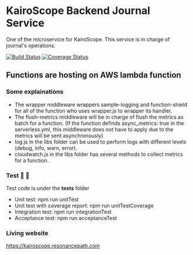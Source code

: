 # KairoScope Backend Journal Service

One of the microservice for KairoScope. This service is in charge of journal's operations.

[![Build Status](https://travis-ci.org/PengWang0316/KairoScope-Backend-Journal.svg?branch=master)](https://travis-ci.org/PengWang0316/KairoScope-Backend-Journal) [![Coverage Status](https://coveralls.io/repos/github/PengWang0316/KairoScope-Backend-Journal/badge.svg?branch=master)](https://coveralls.io/github/PengWang0316/KairoScope-Backend-Journal?branch=master)

## Functions are hosting on AWS lambda function

### Some explainations

- The wrapper middleware wrappers sample-logging and function-shield for all of the function who uses wrapper.js to wrapper its handler.
- The flush-metrics middleware will be in charge of flush the metrics as batch for a function. (If the function definds async_metrics: true in the serverless.yml, this middleware does not have to apply due to the metrics will be sent asynchronously)
- log.js in the libs folder can be used to perform logs with different levels (debug, info, warn, error).
- cloudwatch.js in the libs folder has several methods to collect metrics for a function.

### Test :tada: :tada:

Test code is under the __tests__ folder
- Unit test: npm run unitTest
- Unit test with coverage report: npm run unitTestCoverage
- Integration test: npm run integrationTest
- Acceptance test: npm run acceptanceTest

### Living website
https://kairoscope.resonancepath.com
